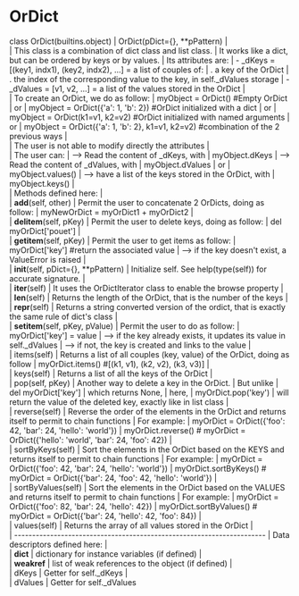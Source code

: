 # OrDict
class OrDict(builtins.object)
 |  OrDict(pDict={}, **pPattern)
 |  
 |  This class is a combination of dict class and list class.
 |  It works like a dict, but can be ordered by keys or by values.
 |  Its attributes are:
 |  - _dKeys = [(key1, indx1), (key2, indx2), ...] = a list of couples of:
 |    . a key of the OrDict
 |    . the index of the corresponding value to the key, in self._dValues storage
 |  - _dValues = [v1, v2, ...] = a list of the values stored in the OrDict
 |  
 |  To create an OrDict, we do as follow:
 |  myObject = OrDict()  #Empty OrDict
 |  or
 |  myObject = OrDict({'a': 1, 'b': 2})  #OrDict initialized with a dict
 |  or
 |  myObject = OrDict(k1=v1, k2=v2)      #OrDict initialized with named arguments
 |  or
 |  myObject = OrDict({'a': 1, 'b': 2}, k1=v1, k2=v2)    #combination of the 2 previous ways
 |  
 |  The user is not able to modify directly the attributes
 |  
 |  The user can:
 |  --> Read the content of _dKeys, with
 |      myObject.dKeys
 |  --> Read the content of _dValues, with
 |      myObject.dValues
 |          or
 |          myObject.values()
 |  --> have a list of the keys stored in the OrDict, with
 |      myObject.keys()
 |  
 |  Methods defined here:
 |  
|  __add__(self, other)
 |      Permit the user to concatenate 2 OrDicts, doing as follow:
 |      myNewOrDict = myOrDict1 + myOrDict2
 |  
 |  __delitem__(self, pKey)
 |      Permit the user to delete keys, doing as follow:
 |      del myOrDict['pouet']
 |  
 |  __getitem__(self, pKey)
 |      Permit the user to get items as follow:
 |      myOrDict['key'] #return the associated value
 |      --> if the key doesn't exist, a ValueError is raised
 |  
 |  __init__(self, pDict={}, **pPattern)
 |      Initialize self.  See help(type(self)) for accurate signature.
 |  
 |  __iter__(self)
 |      It uses the OrDictIterator class to enable the browse property
 |  
 |  __len__(self)
 |      Returns the length of the OrDict, that is the number of the keys
 |  
 |  __repr__(self)
 |      Returns a string converted version of the ordict, that is exactly the same rule of dict's class
 |  
 |  __setitem__(self, pKey, pValue)
 |      Permit the user to do as follow:
 |      myOrDict['key'] = value
 |      --> if the key already exists, it updates its value in self._dValues
 |      --> if not, the key is created and links to the value
 |  
 |  items(self)
 |      Returns a list of all couples (key, value) of the OrDict, doing as follow
 |      myOrDict.items() #[(k1, v1), (k2, v2), (k3, v3)]
 |  
 |  keys(self)
 |      Returns a list of all the keys of the OrDict
 |  
|  pop(self, pKey)
 |      Another way to delete a key in the OrDict.
 |      But unlike
 |      del myOrDict['key']
 |      which returns None,
 |      here,
 |      myOrDict.pop('key')
 |      will return the value of the deleted key, exactly like in list class
 |  
 |  reverse(self)
 |      Reverse the order of the elements in the OrDict and returns itself to permit to chain functions
 |      For example:
 |      myOrDict = OrDict({'foo': 42, 'bar': 24, 'hello': 'world'})
 |      myOrDict.reverse() # myOrDict = OrDict({'hello': 'world', 'bar': 24, 'foo': 42})
 |  
 |  sortByKeys(self)
 |      Sort the elements in the OrDict based on the KEYS and returns itself to permit to chain functions
 |      For example:
 |      myOrDict = OrDict({'foo': 42, 'bar': 24, 'hello': 'world'})
 |      myOrDict.sortByKeys() # myOrDict = OrDict({'bar': 24, 'foo': 42, 'hello': 'world'})
 |  
 |  sortByValues(self)
 |      Sort the elements in the OrDict based on the VALUES and returns itself to permit to chain functions
 |      For example:
 |      myOrDict = OrDict({'foo': 82, 'bar': 24, 'hello': 42})
 |      myOrDict.sortByValues() # myOrDict = OrDict({'bar': 24, 'hello': 42, 'foo': 84})
 |  
 |  values(self)
 |      Returns the array of all values stored in the OrDict
 |  
 |  ----------------------------------------------------------------------
 |  Data descriptors defined here:
 |  
 |  __dict__
 |      dictionary for instance variables (if defined)
 |  
 |  __weakref__
 |      list of weak references to the object (if defined)
 |  
 |  dKeys
 |      Getter for self._dKeys
 |  
 |  dValues
 |      Getter for self._dValues

